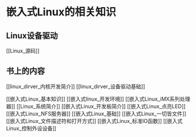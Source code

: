 # 嵌入式Linux的相关知识
## Linux设备驱动
[[Linux_源码]]
## 书上的内容
[[linux_dirver_内核开发简介]]
[[linux_dirver_设备驱动基础]]



[[嵌入式Linux_基本知识]]
[[嵌入式linux_开发环境]]
[[嵌入式Linux_iMX系列处理器]]
[[Linux_系统简介]]
[[嵌入式Linux_开发板简介]]
[[嵌入式Linux_点亮LED]]
[[嵌入式Linux_NFS服务器]]
[[嵌入式Linux_基础]]
[[嵌入式Linux_一切皆文件]]
[[嵌入式Linux_文件描述符和打开方式]]
[[嵌入式Linux_标准IO函数]]
[[嵌入式Linux_控制外设设备]]